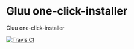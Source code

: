 # Gluu one-click-installer

Gluu one-click-installer

[![Travis CI](https://travis-ci.com/socheatsok78/gluu-installer.svg?branch=master)][travis-ci-build]

[travis-ci-build]: https://travis-ci.com/socheatsok78/gluu-installer
